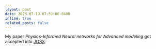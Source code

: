 ```yaml
---
layout: post
date: 2023-07-19 07:59:00-0400
inline: true
related_posts: false
---
```


My paper *Physics-Informed Neural networks for Advanced modeling* got accepted into [JOSS](https://joss.theoj.org/papers/10.21105/joss.05352)
